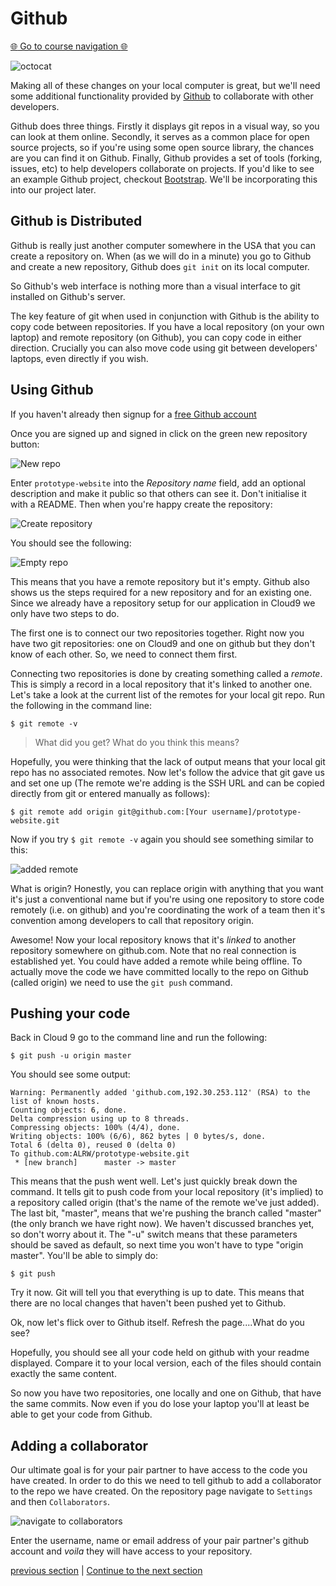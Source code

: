 Github
=======

[:globe_with_meridians: Go to course navigation :globe_with_meridians:](./navigation.md)

![octocat](../images/octocat.png)

Making all of these changes on your local computer is great, but we'll need some additional functionality provided by [Github](https://github.com/) to collaborate with other developers.

Github does three things. Firstly it displays git repos in a visual way, so you can look at them online. Secondly, it serves as a common place for open source projects, so if you're using some open source library, the chances are you can find it on Github. Finally, Github provides a set of tools (forking, issues, etc) to help developers collaborate on projects. If you'd like to see an example Github project, checkout [Bootstrap](https://github.com/twbs/bootstrap). We'll be incorporating this into our project later.

Github is Distributed 
--------------------
Github is really just another computer somewhere in the USA that you can create a repository on. When (as we will do in a minute) you go to Github and create a new repository, Github does `git init` on its local computer.

So Github's web interface is nothing more than a visual interface to git installed on Github's server.

The key feature of git when used in conjunction with Github is the ability to copy code between repositories. If you have a local repository (on your own laptop) and remote repository (on Github), you can copy code in either direction. Crucially you can also move code using git between developers' laptops, even directly if you wish.

Using Github
------------

If you haven't already then signup for a [free Github account](https://github.com/join)

Once you are signed up and signed in click on the green new repository button:

![New repo](../images/newRepo.png)

Enter `prototype-website` into the *Repository name* field, add an optional description and make it public so that others can see it. Don't initialise it with a README. Then when you're happy create the repository:

![Create repository](../images/repoSetup.png)

You should see the following:

![Empty repo](../images/emptyRepo.png)

This means that you have a remote repository but it's empty. Github also shows us the steps required for a new repository and for an existing one. Since we already have a repository setup for our application in Cloud9 we only have two steps to do.

The first one is to connect our two repositories together. Right now you have two git repositories: one on Cloud9 and one on github but they don't know of each other. So, we need to connect them first.

Connecting two repositories is done by creating something called a *remote*. This is simply a record in a local repository that it's linked to another one. Let's take a look at the current list of the remotes for your local git repo. Run the following in the command line:

```
$ git remote -v
```

> What did you get? What do you think this means?

Hopefully, you were thinking that the lack of output means that your local git repo has no associated remotes. Now let's follow the advice that git gave us and set one up (The remote we're adding is the SSH URL and can be copied directly from git or entered manually as follows):

```
$ git remote add origin git@github.com:[Your username]/prototype-website.git
```

Now if you try `$ git remote -v` again you should see something similar to this:

![added remote](../images/addedRemote.png)

What is origin? Honestly, you can replace origin with anything that you want it's just a conventional name but if you're using one repository to store code remotely (i.e. on github) and you're coordinating the work of a team then it's convention among developers to call that repository origin.

Awesome! Now your local repository knows that it's *linked* to another repository somewhere on github.com. Note that no real connection is established yet. You could have added a remote while being offline. To actually move the code we have committed locally to the repo on Github (called origin) we need to use the `git push` command. 

Pushing your code
---------------

Back in Cloud 9 go to the command line and run the following:

```
$ git push -u origin master
```

You should see some output:

```
Warning: Permanently added 'github.com,192.30.253.112' (RSA) to the list of known hosts.
Counting objects: 6, done.
Delta compression using up to 8 threads.
Compressing objects: 100% (4/4), done.
Writing objects: 100% (6/6), 862 bytes | 0 bytes/s, done.
Total 6 (delta 0), reused 0 (delta 0)
To github.com:ALRW/prototype-website.git
 * [new branch]      master -> master
 ```

 This means that the push went well. Let's just quickly break down the command. It tells git to push code from your local repository (it's implied) to a repository called origin (that's the name of the remote we've just added). The last bit, "master", means that we're pushing the branch called "master" (the only branch we have right now). We haven't discussed branches yet, so don't worry about it. The "-u" switch means that these parameters should be saved as default, so next time you won't have to type "origin master". You'll be able to simply do:

 ```
 $ git push
 ```

 Try it now. Git will tell you that everything is up to date. This means that there are no local changes that haven't been pushed yet to Github.

 Ok, now let's flick over to Github itself. Refresh the page....What do you see?

 Hopefully, you should see all your code held on github with your readme displayed. Compare it to your local version, each of the files should contain exactly the same content.

 So now you have two repositories, one locally and one on Github, that have the same commits. Now even if you do lose your laptop you'll at least be able to get your code from Github.

Adding a collaborator
--------------------

Our ultimate goal is for your pair partner to have access to the code you have created. In order to do this we need to tell github to add a collaborator to the repo we have created. On the repository page navigate to `Settings` and then `Collaborators`.

![navigate to collaborators](../images/navigateToCollaborators.png)

Enter the username, name or email address of your pair partner's github account and *voila* they will have access to your repository.

[previous section](./section4.md) | [Continue to the next section](./section6.md)
